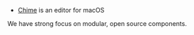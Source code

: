 * [Chime](https://www.chimehq.com) is an editor for macOS

We have strong focus on modular, open source components.
